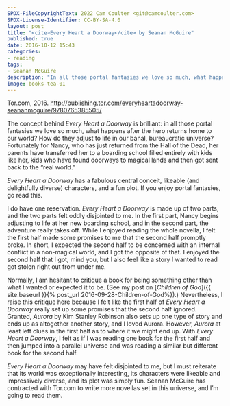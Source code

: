 ```yaml
---
SPDX-FileCopyrightText: 2022 Cam Coulter <git@camcoulter.com>
SPDX-License-Identifier: CC-BY-SA-4.0
layout: post
title: "<cite>Every Heart a Doorway</cite> by Seanan McGuire"
published: true
date: 2016-10-12 15:43
categories:
- reading
tags:
- Seanan McGuire
description: "In all those portal fantasies we love so much, what happens after the hero returns home to our world?"
image: books-tea-01
---
```


<p class="bookinfo">Tor.com, 2016. <a href="http://publishing.tor.com/everyheartadoorway-seananmcguire/9780765385505/">http://publishing.tor.com/everyheartadoorway-seananmcguire/9780765385505/</a></p>

The concept behind <cite>Every Heart a Doorway</cite> is brilliant: in all those portal fantasies we love so much, what happens after the hero returns home to our world? How do they adjust to life in our banal, bureaucratic universe? Fortunately for Nancy, who has just returned from the Hall of the Dead, her parents have transferred her to a boarding school filled entirely with kids like her, kids who have found doorways to magical lands and then got sent back to the “real world.”

<cite>Every Heart a Doorway</cite> has a fabulous central conceit, likeable (and delightfully diverse) characters, and a fun plot. If you enjoy portal fantasies, go read this.

I do have one reservation. <cite>Every Heart a Doorway</cite> is made up of two parts, and the two parts felt oddly disjointed to me. In the first part, Nancy begins adjusting to life at her new boarding school, and in the second part, the adventure really takes off. While I enjoyed reading the whole novella, I felt the first half made some promises to me that the second half promptly broke. In short, I expected the second half to be concerned with an internal conflict in a non-magical world, and I got the opposite of that. I enjoyed the second half that I got, mind you, but I also feel like a story I wanted to read got stolen right out from under me.

Normally, I am hesitant to critique a book for being something other than what I wanted or expected it to be. (See my post on [<cite>Children of God</cite>]({{ site.baseurl }}{% post_url 2016-09-28-Children-of-God%}).) Nevertheless, I raise this critique here because I felt like the first half of <cite>Every Heart a Doorway</cite> really set up some promises that the second half ignored. Granted, <cite>Aurora</cite> by Kim Stanley Robinson also sets up one type of story and ends up as altogether another story, and I loved Aurora. However, <cite>Aurora</cite> at least left clues in the first half as to where it we might end up. With <cite>Every Heart a Doorway</cite>, I felt as if I was reading one book for the first half and then jumped into a parallel universe and was reading a similar but different book for the second half.

<cite>Every Heart a Doorway</cite> may have felt disjointed to me, but I must reiterate that its world was exceptionally interesting, its characters were likeable and impressively diverse, and its plot was simply fun. Seanan McGuire has contracted with Tor.com to write more novellas set in this universe, and I’m going to read them.
